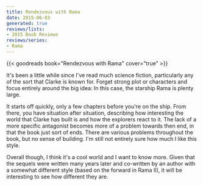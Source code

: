 ```yaml
---
title: Rendezvous with Rama
date: 2015-06-03
generated: true
reviews/lists:
- 2015 Book Reviews
reviews/series:
- Rama
---
```

{{< goodreads book="Rendezvous with Rama" cover="true" >}}

It's been a little while since I've read much science fiction, particularly any of the sort that Clarke is known for. Forget strong plot or characters and focus entirely around the big idea: In this case, the starship Rama is plenty large.  

It starts off quickly, only a few chapters before you're on the ship. From there, you have situation after situation, describing how interesting the world that Clarke has built is and how the explorers react to it. The lack of a more specific antagonist becomes more of a problem towards then end, in that the book just sort of ends. There are various problems throughout the book, but no sense of building. I'm still not entirely sure how much I like this style.  

<!--more-->

Overall though, I think it's a cool world and I want to know more. Given that the sequels were written many years later and co-written by an author with a somewhat different style (based on the forward in Rama II), it will be interesting to see how different they are.


